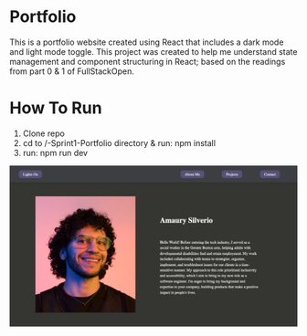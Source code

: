 # Portfolio

This is a portfolio website created using React that includes a dark mode and light mode toggle. This project was created to help me understand state management and component structuring in React; based on the readings from part 0 & 1 of FullStackOpen.

# How To Run

1. Clone repo
2. cd to /-Sprint1-Portfolio directory & run: npm install
3. run: npm run dev

![screenshot](public/images/portfolio-screenshot.png)
